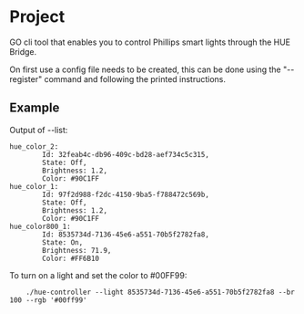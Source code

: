 # Project
GO cli tool that enables you to control Phillips smart lights through the HUE Bridge.

On first use a config file needs to be created, this can be done using the "--register"
command and following the printed instructions.

## Example

Output of --list:

```
hue_color_2:
        Id: 32feab4c-db96-409c-bd28-aef734c5c315,
        State: Off,
        Brightness: 1.2,
        Color: #90C1FF
hue_color_1:
        Id: 97f2d988-f2dc-4150-9ba5-f788472c569b,
        State: Off,
        Brightness: 1.2,
        Color: #90C1FF
hue_color800_1:
        Id: 8535734d-7136-45e6-a551-70b5f2782fa8,
        State: On,
        Brightness: 71.9,
        Color: #FF6B10
```

To turn on a light and set the color to #00FF99:

```
    ./hue-controller --light 8535734d-7136-45e6-a551-70b5f2782fa8 --br 100 --rgb '#00ff99'
```
